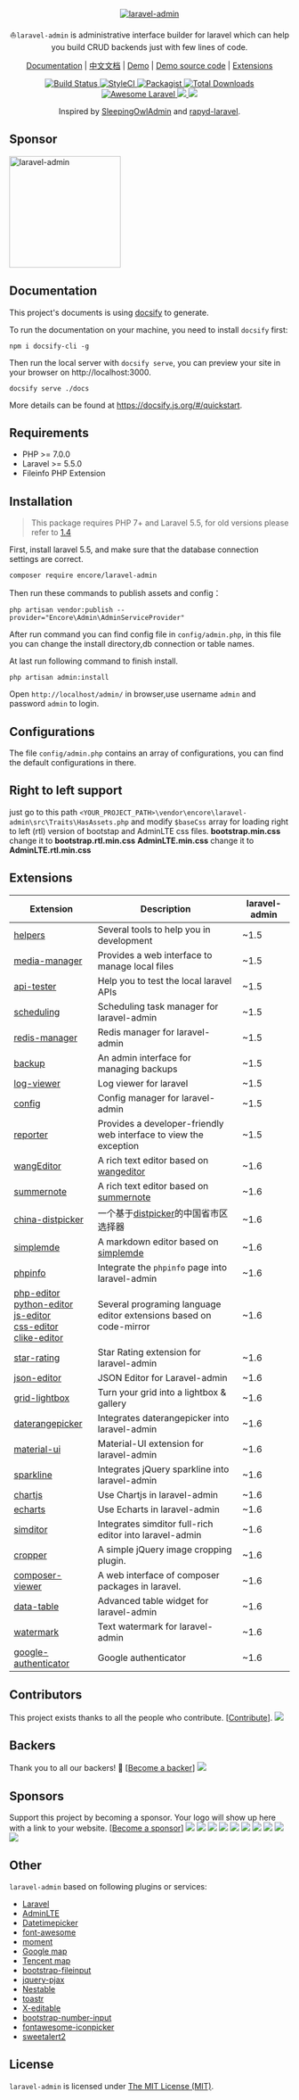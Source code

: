 <p align="center">
<a href="https://laravel-admin.org/">
<img src="https://laravel-admin.org/images/logo002.png" alt="laravel-admin">
</a>

<p align="center">⛵<code>laravel-admin</code> is administrative interface builder for laravel which can help you build CRUD backends just with few lines of code.</p>

<p align="center">
<a href="https://laravel-admin.org/docs">Documentation</a> |
<a href="https://laravel-admin.org/docs/zh">中文文档</a> |
<a href="https://demo.laravel-admin.org">Demo</a> |
<a href="https://github.com/z-song/demo.laravel-admin.org">Demo source code</a> |
<a href="#extensions">Extensions</a>
</p>

<p align="center">
    <a href="https://travis-ci.org/z-song/laravel-admin">
        <img src="https://travis-ci.org/z-song/laravel-admin.svg?branch=master" alt="Build Status">
    </a>
    <a href="https://styleci.io/repos/48796179">
        <img src="https://styleci.io/repos/48796179/shield" alt="StyleCI">
    </a>
    <a href="https://packagist.org/packages/encore/laravel-admin">
        <img src="https://img.shields.io/packagist/l/encore/laravel-admin.svg?maxAge=2592000&&style=flat-square" alt="Packagist">
    </a>
    <a href="https://packagist.org/packages/encore/laravel-admin">
        <img src="https://img.shields.io/packagist/dt/encore/laravel-admin.svg?style=flat-square" alt="Total Downloads">
    </a>
    <a href="https://github.com/z-song/laravel-admin">
        <img src="https://img.shields.io/badge/Awesome-Laravel-brightgreen.svg?style=flat-square" alt="Awesome Laravel">
    </a>
    <a href="#backers" alt="sponsors on Open Collective">
        <img src="https://opencollective.com/laravel-admin/backers/badge.svg?style=flat-square" />
    </a>
    <a href="https://www.paypal.me/zousong" alt="Paypal donate">
        <img src="https://img.shields.io/badge/Donate-Paypal-green.svg?style=flat-square" />
    </a>
</div>

<p align="center">
    Inspired by <a href="https://github.com/sleeping-owl/admin" target="_blank">SleepingOwlAdmin</a> and <a href="https://github.com/zofe/rapyd-laravel" target="_blank">rapyd-laravel</a>.
</p>

## Sponsor

<a href="https://ter.li/32ifxj">
<img src="https://user-images.githubusercontent.com/1479100/102449272-dc356880-406e-11eb-9079-169c8c2af81c.png" alt="laravel-admin" width="200px;">
</a>

## Documentation

This project's documents is using [docsify](https://github.com/docsifyjs/docsify/) to generate.

To run the documentation on your machine, you need to install `docsify` first:

```
npm i docsify-cli -g
```

Then run the local server with `docsify serve`, you can preview your site in your browser on http://localhost:3000.

```
docsify serve ./docs
```

More details can be found at https://docsify.js.org/#/quickstart.

## Requirements

-   PHP >= 7.0.0
-   Laravel >= 5.5.0
-   Fileinfo PHP Extension

## Installation

> This package requires PHP 7+ and Laravel 5.5, for old versions please refer to [1.4](https://laravel-admin.org/docs/v1.4/#/)

First, install laravel 5.5, and make sure that the database connection settings are correct.

```
composer require encore/laravel-admin
```

Then run these commands to publish assets and config：

```
php artisan vendor:publish --provider="Encore\Admin\AdminServiceProvider"
```

After run command you can find config file in `config/admin.php`, in this file you can change the install directory,db connection or table names.

At last run following command to finish install.

```
php artisan admin:install
```

Open `http://localhost/admin/` in browser,use username `admin` and password `admin` to login.

## Configurations

The file `config/admin.php` contains an array of configurations, you can find the default configurations in there.

## Right to left support

just go to this path `<YOUR_PROJECT_PATH>\vendor\encore\laravel-admin\src\Traits\HasAssets.php` and modify `$baseCss` array for loading right to left (rtl) version of bootstap and AdminLTE css files.
**bootstrap.min.css** change it to **bootstrap.rtl.min.css**
**AdminLTE.min.css** change it to **AdminLTE.rtl.min.css**

## Extensions

| Extension                                                                                                                                                                                                                                                                                                                                                                              | Description                                                                                     | laravel-admin |
| -------------------------------------------------------------------------------------------------------------------------------------------------------------------------------------------------------------------------------------------------------------------------------------------------------------------------------------------------------------------------------------- | ----------------------------------------------------------------------------------------------- | ------------- |
| [helpers](https://github.com/laravel-admin-extensions/helpers)                                                                                                                                                                                                                                                                                                                         | Several tools to help you in development                                                        | ~1.5          |
| [media-manager](https://github.com/laravel-admin-extensions/media-manager)                                                                                                                                                                                                                                                                                                             | Provides a web interface to manage local files                                                  | ~1.5          |
| [api-tester](https://github.com/laravel-admin-extensions/api-tester)                                                                                                                                                                                                                                                                                                                   | Help you to test the local laravel APIs                                                         | ~1.5          |
| [scheduling](https://github.com/laravel-admin-extensions/scheduling)                                                                                                                                                                                                                                                                                                                   | Scheduling task manager for laravel-admin                                                       | ~1.5          |
| [redis-manager](https://github.com/laravel-admin-extensions/redis-manager)                                                                                                                                                                                                                                                                                                             | Redis manager for laravel-admin                                                                 | ~1.5          |
| [backup](https://github.com/laravel-admin-extensions/backup)                                                                                                                                                                                                                                                                                                                           | An admin interface for managing backups                                                         | ~1.5          |
| [log-viewer](https://github.com/laravel-admin-extensions/log-viewer)                                                                                                                                                                                                                                                                                                                   | Log viewer for laravel                                                                          | ~1.5          |
| [config](https://github.com/laravel-admin-extensions/config)                                                                                                                                                                                                                                                                                                                           | Config manager for laravel-admin                                                                | ~1.5          |
| [reporter](https://github.com/laravel-admin-extensions/reporter)                                                                                                                                                                                                                                                                                                                       | Provides a developer-friendly web interface to view the exception                               | ~1.5          |
| [wangEditor](https://github.com/laravel-admin-extensions/wangEditor)                                                                                                                                                                                                                                                                                                                   | A rich text editor based on [wangeditor](http://www.wangeditor.com/)                            | ~1.6          |
| [summernote](https://github.com/laravel-admin-extensions/summernote)                                                                                                                                                                                                                                                                                                                   | A rich text editor based on [summernote](https://summernote.org/)                               | ~1.6          |
| [china-distpicker](https://github.com/laravel-admin-extensions/china-distpicker)                                                                                                                                                                                                                                                                                                       | 一个基于[distpicker](https://github.com/fengyuanchen/distpicker)的中国省市区选择器              | ~1.6          |
| [simplemde](https://github.com/laravel-admin-extensions/simplemde)                                                                                                                                                                                                                                                                                                                     | A markdown editor based on [simplemde](https://github.com/sparksuite/simplemde-markdown-editor) | ~1.6          |
| [phpinfo](https://github.com/laravel-admin-extensions/phpinfo)                                                                                                                                                                                                                                                                                                                         | Integrate the `phpinfo` page into laravel-admin                                                 | ~1.6          |
| [php-editor](https://github.com/laravel-admin-extensions/php-editor) <br/> [python-editor](https://github.com/laravel-admin-extensions/python-editor) <br/> [js-editor](https://github.com/laravel-admin-extensions/js-editor)<br/> [css-editor](https://github.com/laravel-admin-extensions/css-editor)<br/> [clike-editor](https://github.com/laravel-admin-extensions/clike-editor) | Several programing language editor extensions based on code-mirror                              | ~1.6          |
| [star-rating](https://github.com/laravel-admin-extensions/star-rating)                                                                                                                                                                                                                                                                                                                 | Star Rating extension for laravel-admin                                                         | ~1.6          |
| [json-editor](https://github.com/laravel-admin-extensions/json-editor)                                                                                                                                                                                                                                                                                                                 | JSON Editor for Laravel-admin                                                                   | ~1.6          |
| [grid-lightbox](https://github.com/laravel-admin-extensions/grid-lightbox)                                                                                                                                                                                                                                                                                                             | Turn your grid into a lightbox & gallery                                                        | ~1.6          |
| [daterangepicker](https://github.com/laravel-admin-extensions/daterangepicker)                                                                                                                                                                                                                                                                                                         | Integrates daterangepicker into laravel-admin                                                   | ~1.6          |
| [material-ui](https://github.com/laravel-admin-extensions/material-ui)                                                                                                                                                                                                                                                                                                                 | Material-UI extension for laravel-admin                                                         | ~1.6          |
| [sparkline](https://github.com/laravel-admin-extensions/sparkline)                                                                                                                                                                                                                                                                                                                     | Integrates jQuery sparkline into laravel-admin                                                  | ~1.6          |
| [chartjs](https://github.com/laravel-admin-extensions/chartjs)                                                                                                                                                                                                                                                                                                                         | Use Chartjs in laravel-admin                                                                    | ~1.6          |
| [echarts](https://github.com/laravel-admin-extensions/echarts)                                                                                                                                                                                                                                                                                                                         | Use Echarts in laravel-admin                                                                    | ~1.6          |
| [simditor](https://github.com/laravel-admin-extensions/simditor)                                                                                                                                                                                                                                                                                                                       | Integrates simditor full-rich editor into laravel-admin                                         | ~1.6          |
| [cropper](https://github.com/laravel-admin-extensions/cropper)                                                                                                                                                                                                                                                                                                                         | A simple jQuery image cropping plugin.                                                          | ~1.6          |
| [composer-viewer](https://github.com/laravel-admin-extensions/composer-viewer)                                                                                                                                                                                                                                                                                                         | A web interface of composer packages in laravel.                                                | ~1.6          |
| [data-table](https://github.com/laravel-admin-extensions/data-table)                                                                                                                                                                                                                                                                                                                   | Advanced table widget for laravel-admin                                                         | ~1.6          |
| [watermark](https://github.com/laravel-admin-extensions/watermark)                                                                                                                                                                                                                                                                                                                     | Text watermark for laravel-admin                                                                | ~1.6          |
| [google-authenticator](https://github.com/ylic/laravel-admin-google-authenticator)                                                                                                                                                                                                                                                                                                     | Google authenticator                                                                            | ~1.6          |

## Contributors

This project exists thanks to all the people who contribute. [[Contribute](CONTRIBUTING.md)].
<a href="graphs/contributors"><img src="https://opencollective.com/laravel-admin/contributors.svg?width=890&button=false" /></a>

## Backers

Thank you to all our backers! 🙏 [[Become a backer](https://opencollective.com/laravel-admin#backer)]
<a href="https://opencollective.com/laravel-admin#backers" target="_blank"><img src="https://opencollective.com/laravel-admin/backers.svg?width=890"></a>

## Sponsors

Support this project by becoming a sponsor. Your logo will show up here with a link to your website. [[Become a sponsor](https://opencollective.com/laravel-admin#sponsor)]
<a href="https://opencollective.com/laravel-admin/sponsor/0/website" target="_blank"><img src="https://opencollective.com/laravel-admin/sponsor/0/avatar.svg"></a>
<a href="https://opencollective.com/laravel-admin/sponsor/1/website" target="_blank"><img src="https://opencollective.com/laravel-admin/sponsor/1/avatar.svg"></a>
<a href="https://opencollective.com/laravel-admin/sponsor/2/website" target="_blank"><img src="https://opencollective.com/laravel-admin/sponsor/2/avatar.svg"></a>
<a href="https://opencollective.com/laravel-admin/sponsor/3/website" target="_blank"><img src="https://opencollective.com/laravel-admin/sponsor/3/avatar.svg"></a>
<a href="https://opencollective.com/laravel-admin/sponsor/4/website" target="_blank"><img src="https://opencollective.com/laravel-admin/sponsor/4/avatar.svg"></a>
<a href="https://opencollective.com/laravel-admin/sponsor/5/website" target="_blank"><img src="https://opencollective.com/laravel-admin/sponsor/5/avatar.svg"></a>
<a href="https://opencollective.com/laravel-admin/sponsor/6/website" target="_blank"><img src="https://opencollective.com/laravel-admin/sponsor/6/avatar.svg"></a>
<a href="https://opencollective.com/laravel-admin/sponsor/7/website" target="_blank"><img src="https://opencollective.com/laravel-admin/sponsor/7/avatar.svg"></a>
<a href="https://opencollective.com/laravel-admin/sponsor/8/website" target="_blank"><img src="https://opencollective.com/laravel-admin/sponsor/8/avatar.svg"></a>
<a href="https://opencollective.com/laravel-admin/sponsor/9/website" target="_blank"><img src="https://opencollective.com/laravel-admin/sponsor/9/avatar.svg"></a>

## Other

`laravel-admin` based on following plugins or services:

-   [Laravel](https://laravel.com/)
-   [AdminLTE](https://adminlte.io/)
-   [Datetimepicker](http://eonasdan.github.io/bootstrap-datetimepicker/)
-   [font-awesome](http://fontawesome.io)
-   [moment](http://momentjs.com/)
-   [Google map](https://www.google.com/maps)
-   [Tencent map](http://lbs.qq.com/)
-   [bootstrap-fileinput](https://github.com/kartik-v/bootstrap-fileinput)
-   [jquery-pjax](https://github.com/defunkt/jquery-pjax)
-   [Nestable](http://dbushell.github.io/Nestable/)
-   [toastr](http://codeseven.github.io/toastr/)
-   [X-editable](http://github.com/vitalets/x-editable)
-   [bootstrap-number-input](https://github.com/wpic/bootstrap-number-input)
-   [fontawesome-iconpicker](https://github.com/itsjavi/fontawesome-iconpicker)
-   [sweetalert2](https://github.com/sweetalert2/sweetalert2)

## License

`laravel-admin` is licensed under [The MIT License (MIT)](LICENSE).
